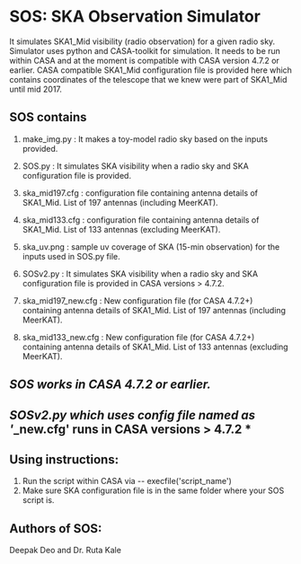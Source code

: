 # SOS: SKA Observation Simulator

It simulates SKA1_Mid visibility (radio observation) for a given radio sky. Simulator uses python and CASA-toolkit
for simulation. It needs to be run within CASA and at the moment is compatible with CASA version 4.7.2 or earlier.
CASA compatible SKA1_Mid configuration file is provided here which contains coordinates of the telescope that we knew were
part of SKA1_Mid until mid 2017.  

SOS contains
--------------

1. make_img.py : It makes a toy-model radio sky based on the inputs provided.
	
2. SOS.py : It simulates SKA visibility when a radio sky and SKA configuration file is provided.

3. ska_mid197.cfg : configuration file containing antenna details of SKA1_Mid. List of 197 antennas (including MeerKAT).

4. ska_mid133.cfg : configuration file containing antenna details of SKA1_Mid. List of 133 antennas (excluding MeerKAT).

5. ska_uv.png : sample uv coverage of SKA (15-min observation) for the inputs used in SOS.py file.

6. SOSv2.py : It simulates SKA visibility when a radio sky and SKA configuration file is provided in CASA versions > 4.7.2.

7. ska_mid197_new.cfg : New configuration file (for CASA 4.7.2+) containing antenna details of SKA1_Mid. List of 197 antennas (including MeerKAT).

4. ska_mid133_new.cfg : New configuration file (for CASA 4.7.2+) containing antenna details of SKA1_Mid. List of 133 antennas (excluding MeerKAT).



*SOS works in CASA 4.7.2 or earlier.*
--------------------------------------
*SOSv2.py which uses config file named as '*_new.cfg' runs in CASA versions > 4.7.2 *
--------------------------------------

Using instructions:
-------------------
1) Run the script within CASA via -- execfile('script_name')
2) Make sure SKA configuration file is in the same folder where your SOS script is.

Authors of SOS:
----------------

Deepak Deo and Dr. Ruta Kale

